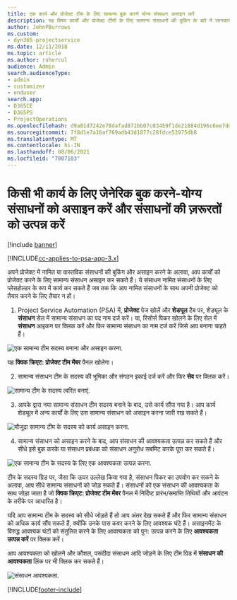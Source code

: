 ```yaml
---
title: एक कार्य और प्रोजेक्ट टीम के लिए सामान्य बुक करने योग्य संसाधन असाइन करें
description: यह विषय कार्यों और प्रोजेक्ट टीमों के लिए सामान्य संसाधनों की बुकिंग के बारे में जानकारी प्रदान करता है।
author: JohnPBurrows
ms.custom:
- dyn365-projectservice
ms.date: 12/11/2018
ms.topic: article
ms.author: ruhercul
audience: Admin
search.audienceType:
- admin
- customizer
- enduser
search.app:
- D365CE
- D365PS
- ProjectOperations
ms.openlocfilehash: d9a81d7242e78dafad871bb07c03459f1de21884d196c6ee7dd9619b2c410404
ms.sourcegitcommit: 7f8d1e7a16af769adb43d1877c28fdce53975db8
ms.translationtype: MT
ms.contentlocale: hi-IN
ms.lasthandoff: 08/06/2021
ms.locfileid: "7007103"
---
```

# <a name="assign-generic-bookable-resources-to-a-task-and-generate-resource-requirements"></a>किसी भी कार्य के लिए जेनेरिक बुक करने-योग्य संसाधनों को असाइन करें और संसाधनों की ज़रूरतों को उत्पन्न करें 

[!include [banner](../includes/psa-now-project-operations.md)]

[!INCLUDE[cc-applies-to-psa-app-3.x](../includes/cc-applies-to-psa-app-3x.md)]

अपने प्रोजेक्ट में नामित या वास्तविक संसाधनों की बुकिंग और असाइन करने के अलावा, आप कार्यों को प्रोजेक्ट करने के लिए सामान्य संसाधन असाइन कर सकते हैं। ये संसाधन नामित संसाधनों के लिए प्लेसहोल्डर के रूप में कार्य कर सकते हैं जब तक कि आप नामित संसाधनों के साथ अपनी प्रोजेक्ट को तैयार करने के लिए तैयार न हों। 

1. Project Service Automation (PSA) में, **प्रोजेक्ट** पेज खोलें और **शेड्यूल** टैब पर, शेड्यूल के **संसाधन** सेल में सामान्य संसाधन का पद नाम दर्ज करें। या, रिसोर्स पिकर खोलने के लिए सेल में **संसाधन** आइकन पर क्लिक करें और फिर सामान्य संसाधन का नाम दर्ज करें जिसे आप बनाना चाहते हैं।

![एक सामान्य टीम सदस्य बनाना और असाइन करना.](media/RM-how-to-9.png)

यह **क्विक क्रिएट: प्रोजेक्ट टीम मेंबर** पैनल खोलेगा। 

2. सामान्य संसाधन टीम के सदस्य की भूमिका और संगठन इकाई दर्ज करें और फिर **सेव** पर क्लिक करें।

![सामान्य टीम के सदस्य त्वरित बनाएं.](media/RM-how-to-10.png)

3. आपके द्वारा नया सामान्य संसाधन टीम सदस्य बनाने के बाद, उसे कार्य सौंपा गया है। आप कार्य शेड्यूल में अन्य कार्यों के लिए उस सामान्य संसाधन को असाइन करना जारी रख सकते हैं।

![मौजूदा सामान्य टीम के सदस्य को कार्य असाइन करना.](media/RM-how-to-11.png)

4. सामान्य संसाधन को असाइन करने के बाद, आप संसाधन की आवश्यकता उत्पन्न कर सकते हैं और सीधे इसे बुक करके या संसाधन प्रबंधक को संसाधन अनुरोध सबमिट करके पूरा कर सकते हैं।

![एक सामान्य टीम के सदस्य के लिए एक आवश्यकता उत्पन्न करना.](media/RM-how-to-12.png)

टीम के सदस्य ग्रिड पर, जैसा कि ऊपर उल्लेख किया गया है, संसाधन पिकर का उपयोग कर सकने के अलावा, आप सीधे सामान्य संसाधनों को जोड़ सकते हैं। संसाधनों को एक संसाधन की आवश्यकता के साथ जोड़ा जाता है जो **क्विक क्रिएट: प्रोजेक्ट टीम मेंबर** पैनल में निर्दिष्ट प्रारंभ/समाप्ति तिथियों और आवंटन के तरीके पर आधारित है।

यदि आप सामान्य टीम के सदस्य को सीधे जोड़ते हैं तो आप अंतर देख सकते हैं और फिर सामान्य संसाधन को अधिक कार्य सौंप सकते हैं, क्योंकि उनके पास कवर करने के लिए आवश्यक घंटे हैं। असाइनमेंट के विरुद्ध आवश्यक घंटों को संतुलित करने के लिए आवश्यकता को पुन: उत्पन्न करने के लिए **आवश्यकता उत्पन्न करें** पर क्लिक करें।

आप आवश्यकता को खोलने और कौशल, पसंदीदा संसाधन आदि जोड़ने के लिए टीम ग्रिड में **संसाधन की आवश्यकता** लिंक पर भी क्लिक कर सकते हैं।

![संसाधन आवश्यकता.](media/RM-how-to-13.png)



[!INCLUDE[footer-include](../includes/footer-banner.md)]